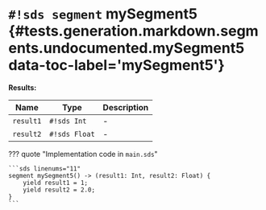 # `#!sds segment` mySegment5 {#tests.generation.markdown.segments.undocumented.mySegment5 data-toc-label='mySegment5'}

**Results:**

| Name | Type | Description |
|------|------|-------------|
| `result1` | `#!sds Int` | - |
| `result2` | `#!sds Float` | - |

??? quote "Implementation code in `main.sds`"

    ```sds linenums="11"
    segment mySegment5() -> (result1: Int, result2: Float) {
        yield result1 = 1;
        yield result2 = 2.0;
    }
    ```
